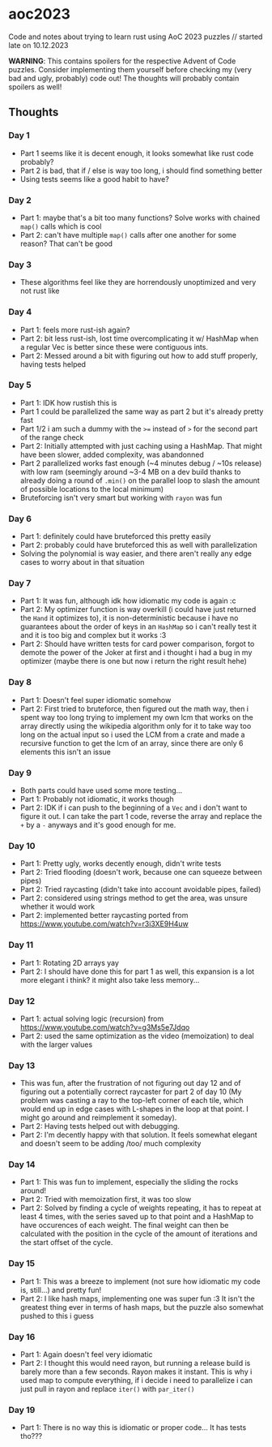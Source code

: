 # aoc2023

Code and notes about trying to learn rust using AoC 2023 puzzles // started late on 10.12.2023

**WARNING**: This contains spoilers for the respective Advent of Code puzzles. Consider implementing them yourself before checking my (very bad and ugly, probably) code out! The thoughts will probably contain spoilers as well!

## Thoughts
### Day 1

- Part 1 seems like it is decent enough, it looks somewhat like rust code probably?
- Part 2 is bad, that if / else is way too long, i should find something better
- Using tests seems like a good habit to have?

### Day 2

- Part 1: maybe that's a bit too many functions? Solve works with chained `map()` calls which is cool
- Part 2: can't have multiple `map()` calls after one another for some reason? That can't be good

### Day 3

- These algorithms feel like they are horrendously unoptimized and very not rust like

### Day 4

- Part 1: feels more rust-ish again?
- Part 2: bit less rust-ish, lost time overcomplicating it w/ HashMap when a regular Vec is better since these were contiguous ints.
- Part 2: Messed around a bit with figuring out how to add stuff properly, having tests helped

### Day 5

- Part 1: IDK how rustish this is
- Part 1 could be parallelized the same way as part 2 but it's already pretty fast
- Part 1/2 i am such a dummy with the `>=` instead of `>` for the second part of the range check
- Part 2: Initially attempted with just caching using a HashMap. That might have been slower, added complexity, was abandonned
- Part 2 parallelized works fast enough (~4 minutes debug / ~10s release) with low ram (seemingly around ~3-4 MB on a dev build thanks to already doing a round of `.min()` on the parallel loop to slash the amount of possible locations to the local minimum)
- Bruteforcing isn't very smart but working with `rayon` was fun

### Day 6

- Part 1: definitely could have bruteforced this pretty easily
- Part 2: probably could have bruteforced this as well with parallelization
- Solving the polynomial is way easier, and there aren't really any edge cases to worry about in that situation

### Day 7

- Part 1: It was fun, although idk how idiomatic my code is again :c
- Part 2: My optimizer function is way overkill (i could have just returned the `Hand` it optimizes to), it is non-deterministic because i have no guarantees about the order of keys in an `HashMap` so i can't really test it and it is too big and complex but it works :3
- Part 2: Should have written tests for card power comparison, forgot to demote the power of the Joker at first and i thought i had a bug in my optimizer (maybe there is one but now i return the right result hehe)

### Day 8

- Part 1: Doesn't feel super idiomatic somehow
- Part 2: First tried to bruteforce, then figured out the math way, then i spent way too long trying to implement my own lcm that works on the array directly using the wikipedia algorithm only for it to take way too long on the actual input so i used the LCM from a crate and made a recursive function to get the lcm of an array, since there are only 6 elements this isn't an issue

### Day 9

- Both parts could have used some more testing...
- Part 1: Probably not idiomatic, it works though
- Part 2: IDK if i can push to the beginning of a `Vec` and i don't want to figure it out. I can take the part 1 code, reverse the array and replace the `+` by a `-` anyways and it's good enough for me.

### Day 10

- Part 1: Pretty ugly, works decently enough, didn't write tests
- Part 2: Tried flooding (doesn't work, because one can squeeze between pipes)
- Part 2: Tried raycasting (didn't take into account avoidable pipes, failed)
- Part 2: considered using strings method to get the area, was unsure whether it would work
- Part 2: implemented better raycasting ported from https://www.youtube.com/watch?v=r3i3XE9H4uw

### Day 11

- Part 1: Rotating 2D arrays yay
- Part 2: I should have done this for part 1 as well, this expansion is a lot more elegant i think? it might also take less memory...

### Day 12

- Part 1: actual solving logic (recursion) from https://www.youtube.com/watch?v=g3Ms5e7Jdqo
- Part 2: used the same optimization as the video (memoization) to deal with the larger values

### Day 13

- This was fun, after the frustration of not figuring out day 12 and of figuring out a potentially correct raycaster for part 2 of day 10 (My problem was casting a ray to the top-left corner of each tile, which would end up in edge cases with L-shapes in the loop at that point. I might go around and reimplement it someday).
- Part 2: Having tests helped out with debugging.
- Part 2: I'm decently happy with that solution. It feels somewhat elegant and doesn't seem to be adding /too/ much complexity

### Day 14

- Part 1: This was fun to implement, especially the sliding the rocks around!
- Part 2: Tried with memoization first, it was too slow
- Part 2: Solved by finding a cycle of weights repeating, it has to repeat at least 4 times, with the series saved up to that point and a HashMap to have occurences of each weight. The final weight can then be calculated with the position in the cycle of the amount of iterations and the start offset of the cycle.

### Day 15

- Part 1: This was a breeze to implement (not sure how idiomatic my code is, still...) and pretty fun!
- Part 2: I like hash maps, implementing one was super fun :3 It isn't the greatest thing ever in terms of hash maps, but the puzzle also somewhat pushed to this i guess

### Day 16

- Part 1: Again doesn't feel very idiomatic
- Part 2: I thought this would need rayon, but running a release build is barely more than a few seconds. Rayon makes it instant. This is why i used map to compute everything, if i decide i need to parallelize i can just pull in rayon and replace `iter()` with `par_iter()`

### Day 19

- Part 1: There is no way this is idiomatic or proper code... It has tests tho???